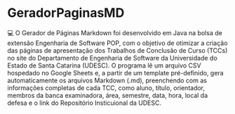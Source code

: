 # GeradorPaginasMD

💻 O Gerador de Páginas Markdown foi desenvolvido em Java na bolsa de extensão Engenharia de Software POP, com o objetivo de otimizar a criação das páginas de apresentação dos Trabalhos de Conclusão de Curso (TCCs) no site do Departamento de Engenharia de Software da Universidade do Estado de Santa Catarina (UDESC). O programa lê um arquivo CSV hospedado no Google Sheets e, a partir de um template pré-definido, gera automaticamente os arquivos Markdown (.md), preenchendo com as informações completas de cada TCC, como aluno, título, orientador, membros da banca examinadora, área, semestre, data, hora, local da defesa e o link do Repositório Insticuional da UDESC.   
